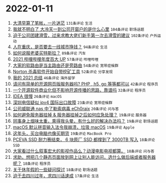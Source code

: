 # 2022-01-11

1. [大清早算了笔帐，一片迷茫](https://www.v2ex.com/t/827464) `131条评论` `生活`
1. [我就不明白了 大冷天一到公司开窗户的是什么心里](https://www.v2ex.com/t/827466) `104条评论` `职场话题`
1. [迫于公司团建滑雪，过来求教大佬们新手第一次去滑雪的建议](https://www.v2ex.com/t/827478) `102条评论` `户外运动`
1. [人在重庆，是否要去一线城市挣钱？](https://www.v2ex.com/t/827471) `94条评论` `生活`
1. [如何说服老婆买特斯拉？](https://www.v2ex.com/t/827602) `89条评论` `汽车`
1. [2021 哔哩哔哩年度百大 UP](https://www.v2ex.com/t/827596) `57条评论` `哔哩哔哩`
1. [大家的软路由是当主路由还是旁路由](https://www.v2ex.com/t/827496) `54条评论` `宽带症候群`
1. [Norton 杀毒软件开始自带挖矿工具](https://www.v2ex.com/t/827461) `52条评论` `分享发现`
1. [我的 2021 总结](https://www.v2ex.com/t/827460) `46条评论` `海外留学`
1. [请问有简单的开源网页版服务器吗? PHP , h5, go 等等都可以](https://www.v2ex.com/t/827519) `42条评论` `程序员`
1. [一个开源软件商业化但不影响开源传播的思路，靠谱吗](https://www.v2ex.com/t/827646) `32条评论` `程序员`
1. [IDEA 很慢](https://www.v2ex.com/t/827498) `26条评论` `macOS`
1. [深圳电信疑似 ipv4 国际出口故障](https://www.v2ex.com/t/827707) `23条评论` `宽带症候群`
1. [公司威联通 nas 中了勒索病毒 eCh0raix](https://www.v2ex.com/t/827514) `20条评论` `问与答`
1. [如何避免服务器挂掉 & 服务器挂掉之后如何应急处理？](https://www.v2ex.com/t/827664) `19条评论` `服务器`
1. [同事身上烟味太重，熏得我头晕，有什么好的解决办法吗？](https://www.v2ex.com/t/827633) `19条评论` `职场话题`
1. [macOS 默认拼音输入法令我崩溃，垃圾 macOS](https://www.v2ex.com/t/827546) `19条评论` `Apple`
1. [这年头，买台电脑也像买期货](https://www.v2ex.com/t/827535) `19条评论` `MacBook Pro`
1. [PCEVA SSD 耐力赛结束， 6 块原厂 SSD 都撑到了 3000TB 写入](https://www.v2ex.com/t/827690) `18条评论` `SSD`
1. [大家看过什么叙事宏大的影视作品么？动漫电影电视都算。](https://www.v2ex.com/t/827579) `18条评论` `问与答`
1. [求助，想把几个静态页面放到网上让别人能访问，选什么做后端或者服务器呢？](https://www.v2ex.com/t/827576) `18条评论` `程序员`
1. [关于休年假的一些疑问探讨](https://www.v2ex.com/t/827574) `18条评论` `职场话题`
1. [迫于去四川过年，求四川话速成](https://www.v2ex.com/t/827662) `17条评论` `生活`
